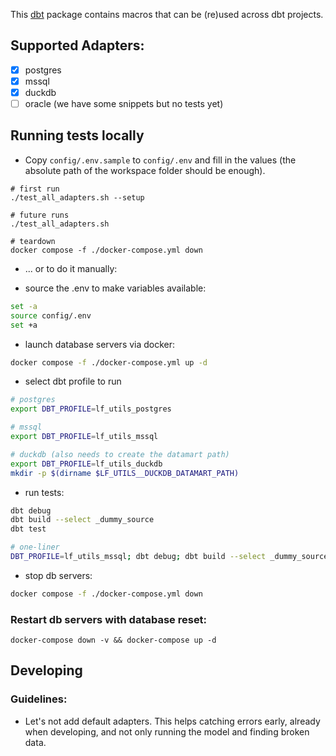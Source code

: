This [dbt](https://github.com/dbt-labs/dbt) package contains macros that can be (re)used across dbt projects.

## Supported Adapters:

- [x] postgres
- [x] mssql
- [x] duckdb
- [ ] oracle (we have some snippets but no tests yet)

## Running tests locally

- Copy `config/.env.sample` to `config/.env` and fill in the values (the absolute path of the workspace folder should be enough).

```
# first run
./test_all_adapters.sh --setup

# future runs
./test_all_adapters.sh

# teardown
docker compose -f ./docker-compose.yml down
```

- ... or to do it manually:

- source the .env to make variables available:
```bash
set -a
source config/.env
set +a
```

- launch database servers via docker:
```bash
docker compose -f ./docker-compose.yml up -d
```

- select dbt profile to run
```bash
# postgres
export DBT_PROFILE=lf_utils_postgres

# mssql
export DBT_PROFILE=lf_utils_mssql

# duckdb (also needs to create the datamart path)
export DBT_PROFILE=lf_utils_duckdb
mkdir -p $(dirname $LF_UTILS__DUCKDB_DATAMART_PATH)
```

- run tests:
```bash
dbt debug
dbt build --select _dummy_source
dbt test

# one-liner
DBT_PROFILE=lf_utils_mssql; dbt debug; dbt build --select _dummy_source; dbt test
```

- stop db servers:
```bash
docker compose -f ./docker-compose.yml down
```

### Restart db servers with database reset:

```
docker-compose down -v && docker-compose up -d
```

## Developing



### Guidelines:
- Let's not add default adapters. This helps catching errors early, already when developing, and not only running the model and finding broken data.
